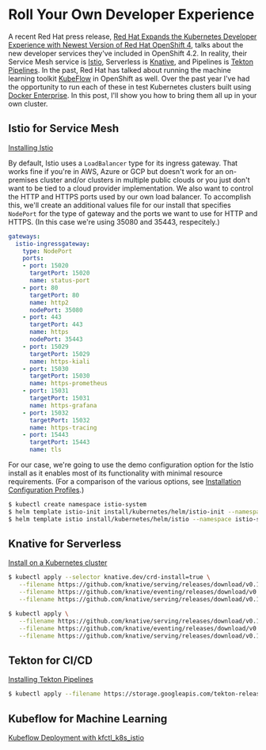 # Roll Your Own Developer Experience

A recent Red Hat press release, [Red Hat Expands the Kubernetes Developer Experience with Newest Version of Red Hat OpenShift 4](https://www.redhat.com/en/about/press-releases/red-hat-expands-kubernetes-developer-experience-newest-version-red-hat-openshift-4), talks about the new developer services they've included in OpenShift 4.2. In reality, their Service Mesh service is [Istio](https://istio.io), Serverless is [Knative](https://knative.dev/), and Pipelines is [Tekton Pipelines](https://tekton.dev/). In the past, Red Hat has talked about running the machine learning toolkit [KubeFlow](https://www.kubeflow.org/) in OpenShift as well. Over the past year I've had the opportunity to run each of these in test Kubernetes clusters built using [Docker Enterprise](https://www.docker.com/products/docker-enterprise). In this post, I'll show you how to bring them all up in your own cluster.

## Istio for Service Mesh

[Installing Istio](https://istio.io/docs/setup/#installing-istio)

By default, Istio uses a `LoadBalancer` type for its ingress gateway. That works fine if you're in AWS, Azure or GCP but doesn't work for an on-premises cluster and/or clusters in multiple public clouds or you just don't want to be tied to a cloud provider implementation. We also want to control the HTTP and HTTPS ports used by our own load balancer. To accomplish this, we'll create an additional values file for our install that specifies `NodePort` for the type of gateway and the ports we want to use for HTTP and HTTPS. (In this case we're using 35080 and 35443, respecitely.)

```yaml values-docker-enterpise.yaml
gateways:
  istio-ingressgateway:
    type: NodePort
    ports:
    - port: 15020
      targetPort: 15020
      name: status-port
    - port: 80
      targetPort: 80
      name: http2
      nodePort: 35080
    - port: 443
      targetPort: 443
      name: https
      nodePort: 35443
    - port: 15029
      targetPort: 15029
      name: https-kiali
    - port: 15030
      targetPort: 15030
      name: https-prometheus
    - port: 15031
      targetPort: 15031
      name: https-grafana
    - port: 15032
      targetPort: 15032
      name: https-tracing
    - port: 15443
      targetPort: 15443
      name: tls
```

For our case, we're going to use the demo configuration option for the Istio install as it enables most of its functionality with minimal resource requirements. (For a comparison of the various options, see [Installation Configuration Profiles](https://istio.io/docs/setup/additional-setup/config-profiles/).)

```bash
$ kubectl create namespace istio-system
$ helm template istio-init install/kubernetes/helm/istio-init --namespace istio-system | kubectl apply -f -
$ helm template istio install/kubernetes/helm/istio --namespace istio-system --values install/kubernetes/helm/istio/values-istio-demo.yaml --values ./values-docker-enterprise.yaml | kubectl apply -f -
```

## Knative for Serverless

[Install on a Kubernetes cluster](https://knative.dev/docs/install/knative-with-any-k8s/)

```bash
$ kubectl apply --selector knative.dev/crd-install=true \
   --filename https://github.com/knative/serving/releases/download/v0.10.0/serving.yaml \
   --filename https://github.com/knative/eventing/releases/download/v0.10.0/release.yaml \
   --filename https://github.com/knative/serving/releases/download/v0.10.0/monitoring.yaml
```

```bash
$ kubectl apply \
   --filename https://github.com/knative/serving/releases/download/v0.10.0/serving.yaml \
   --filename https://github.com/knative/eventing/releases/download/v0.10.0/release.yaml \
   --filename https://github.com/knative/serving/releases/download/v0.10.0/monitoring.yaml
```

## Tekton for CI/CD

[Installing Tekton Pipelines](https://github.com/tektoncd/pipeline/blob/master/docs/install.md)

```bash
$ kubectl apply --filename https://storage.googleapis.com/tekton-releases/pipeline/latest/release.yaml
```

## Kubeflow for Machine Learning

[Kubeflow Deployment with kfctl_k8s_istio](https://www.kubeflow.org/docs/started/k8s/kfctl-k8s-istio/)

